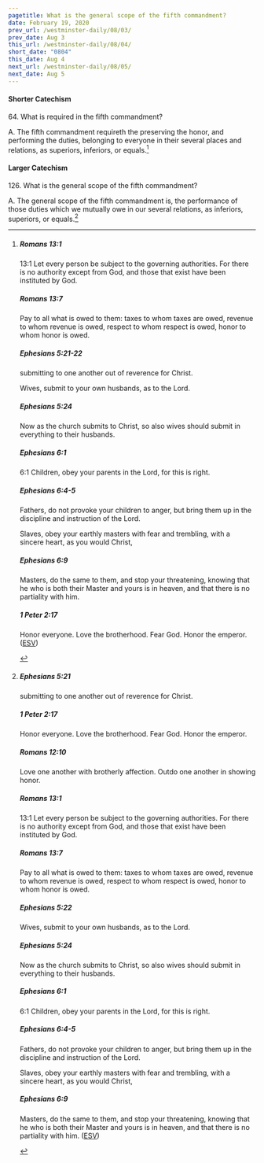 ```yaml
---
pagetitle: What is the general scope of the fifth commandment?
date: February 19, 2020
prev_url: /westminster-daily/08/03/
prev_date: Aug 3
this_url: /westminster-daily/08/04/
short_date: "0804"
this_date: Aug 4
next_url: /westminster-daily/08/05/
next_date: Aug 5
---
```


#### Shorter Catechism

<span class="q">64.</span> What is required in the fifth commandment?

<span class="q">A.</span> The fifth commandment requireth the preserving the honor, and performing the duties, belonging to everyone in their several places and relations, as superiors, inferiors, or equals.[^fnref:wsc1]


[^fnref:wsc1]: <div class="esv"><h5>Romans 13:1</h5> <div class="esv-text"> <p id="p45013001.05-1"><span class="chapter-num" id="v45013001-1">13:1&nbsp;</span>Let every person be subject to the governing authorities. For there is no authority except from God, and those that exist have been instituted by God.</p> </div><h5>Romans 13:7</h5> <div class="esv-text"><p id="p45013007.01-2">Pay to all what is owed to them: taxes to whom taxes are owed, revenue to whom revenue is owed, respect to whom respect is owed, honor to whom honor is owed.</p> </div><h5>Ephesians 5:21-22</h5> <div class="esv-text"><p id="p49005021.01-3">submitting to one another out of reverence for Christ.</p>   <p id="p49005022.04-3">Wives, submit to your own husbands, as to the Lord.</p> </div><h5>Ephesians 5:24</h5> <div class="esv-text"><p id="p49005024.01-4">Now as the church submits to Christ, so also wives should submit in everything to their husbands.</p> </div><h5>Ephesians 6:1</h5> <div class="esv-text"> <p id="p49006001.04-5"><span class="chapter-num" id="v49006001-5">6:1&nbsp;</span>Children, obey your parents in the Lord, for this is right.</p> </div><h5>Ephesians 6:4-5</h5> <div class="esv-text"><p id="p49006004.01-6">Fathers, do not provoke your children to anger, but bring them up in the discipline and instruction of the Lord.</p>   <p id="p49006005.04-6">Slaves, obey your earthly masters with fear and trembling, with a sincere heart, as you would Christ,</p> </div><h5>Ephesians 6:9</h5> <div class="esv-text"><p id="p49006009.01-7">Masters, do the same to them, and stop your threatening, knowing that he who is both their Master and yours is in heaven, and that there is no partiality with him.</p> </div><h5>1 Peter 2:17</h5> <div class="esv-text"><p id="p60002017.01-8">Honor everyone. Love the brotherhood. Fear God. Honor the emperor.  (<a href="http://www.esv.org" class="copyright">ESV</a>)</p> </div> </div>


#### Larger Catechism

<span class="q">126.</span> What is the general scope of the fifth commandment?

<span class="q">A.</span> The general scope of the fifth commandment is, the performance of those duties which we mutually owe in our several relations, as inferiors, superiors, or equals.[^fnref:wlc1]


[^fnref:wlc1]: <div class="esv"><h5>Ephesians 5:21</h5> <div class="esv-text"><p id="p49005021.01-1">submitting to one another out of reverence for Christ.</p> </div><h5>1 Peter 2:17</h5> <div class="esv-text"><p id="p60002017.01-2">Honor everyone. Love the brotherhood. Fear God. Honor the emperor.</p> </div><h5>Romans 12:10</h5> <div class="esv-text"><p id="p45012010.01-3">Love one another with brotherly affection. Outdo one another in showing honor.</p> </div><h5>Romans 13:1</h5> <div class="esv-text"> <p id="p45013001.05-4"><span class="chapter-num" id="v45013001-4">13:1&nbsp;</span>Let every person be subject to the governing authorities. For there is no authority except from God, and those that exist have been instituted by God.</p> </div><h5>Romans 13:7</h5> <div class="esv-text"><p id="p45013007.01-5">Pay to all what is owed to them: taxes to whom taxes are owed, revenue to whom revenue is owed, respect to whom respect is owed, honor to whom honor is owed.</p> </div><h5>Ephesians 5:22</h5> <div class="esv-text"> <p id="p49005022.04-6">Wives, submit to your own husbands, as to the Lord.</p> </div><h5>Ephesians 5:24</h5> <div class="esv-text"><p id="p49005024.01-7">Now as the church submits to Christ, so also wives should submit in everything to their husbands.</p> </div><h5>Ephesians 6:1</h5> <div class="esv-text"> <p id="p49006001.04-8"><span class="chapter-num" id="v49006001-8">6:1&nbsp;</span>Children, obey your parents in the Lord, for this is right.</p> </div><h5>Ephesians 6:4-5</h5> <div class="esv-text"><p id="p49006004.01-9">Fathers, do not provoke your children to anger, but bring them up in the discipline and instruction of the Lord.</p>   <p id="p49006005.04-9">Slaves, obey your earthly masters with fear and trembling, with a sincere heart, as you would Christ,</p> </div><h5>Ephesians 6:9</h5> <div class="esv-text"><p id="p49006009.01-10">Masters, do the same to them, and stop your threatening, knowing that he who is both their Master and yours is in heaven, and that there is no partiality with him.  (<a href="http://www.esv.org" class="copyright">ESV</a>)</p> </div> </div>

